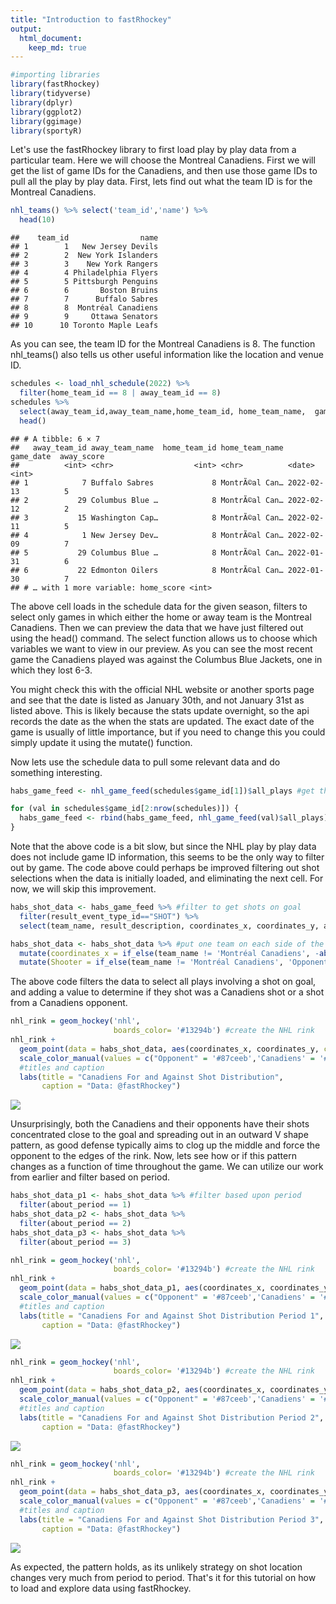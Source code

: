 ```yaml
---
title: "Introduction to fastRhockey"
output: 
  html_document:
    keep_md: true
---
```



```r
#importing libraries
library(fastRhockey)
library(tidyverse)
library(dplyr)
library(ggplot2)
library(ggimage)
library(sportyR)
```

Let's use the fastRhockey library to first load play by play data from a particular team. Here we will choose the Montreal Canadiens. First we will get the list of game IDs for the Canadiens, and then use those game IDs to pull all the play by play data. First, lets find out what the team ID is for the Montreal Canadiens. 


```r
nhl_teams() %>% select('team_id','name') %>%
  head(10)
```

```
##    team_id                name
## 1        1   New Jersey Devils
## 2        2  New York Islanders
## 3        3    New York Rangers
## 4        4 Philadelphia Flyers
## 5        5 Pittsburgh Penguins
## 6        6       Boston Bruins
## 7        7      Buffalo Sabres
## 8        8  Montréal Canadiens
## 9        9     Ottawa Senators
## 10      10 Toronto Maple Leafs
```
As you can see, the team ID for the Montreal Canadiens is 8. The function nhl_teams() also tells us other useful information like the location and venue ID.


```r
schedules <- load_nhl_schedule(2022) %>%
  filter(home_team_id == 8 | away_team_id == 8)
schedules %>%
  select(away_team_id,away_team_name,home_team_id, home_team_name,  game_date, away_score, home_score) %>%
  head()
```

```
## # A tibble: 6 × 7
##   away_team_id away_team_name  home_team_id home_team_name game_date  away_score
##          <int> <chr>                  <int> <chr>          <date>          <int>
## 1            7 Buffalo Sabres             8 MontrÃ©al Can… 2022-02-13          5
## 2           29 Columbus Blue …            8 MontrÃ©al Can… 2022-02-12          2
## 3           15 Washington Cap…            8 MontrÃ©al Can… 2022-02-11          5
## 4            1 New Jersey Dev…            8 MontrÃ©al Can… 2022-02-09          7
## 5           29 Columbus Blue …            8 MontrÃ©al Can… 2022-01-31          6
## 6           22 Edmonton Oilers            8 MontrÃ©al Can… 2022-01-30          7
## # … with 1 more variable: home_score <int>
```
The above cell loads in the schedule data for the given season, filters to select only games in which either the home or away team is the Montreal Canadiens. Then we can preview the data that we have just filtered out using the head() command. The select function allows us to choose which variables we want to view in our preview. As you can see the most recent game the Canadiens played was against the Columbus Blue Jackets, one in which they lost 6-3. 

You might check this with the official NHL website or another sports page and see that the date is listed as January 30th, and not January 31st as listed above. This is likely because the stats update overnight, so the api records the date as the when the stats are updated. The exact date of the game is usually of little importance, but if you need to change this you could simply update it using the mutate() function. 

Now lets use the schedule data to pull some relevant data and do something interesting. 


```r
habs_game_feed <- nhl_game_feed(schedules$game_id[1])$all_plays #get the first game data

for (val in schedules$game_id[2:nrow(schedules)]) {
  habs_game_feed <- rbind(habs_game_feed, nhl_game_feed(val)$all_plays) #combine each dataframe together into one large data frame, with all the games
}
```
 Note that the above code is a bit slow, but since the NHL play by play data does not include game ID information, this seems to be the only way to filter out by game. The code above could perhaps be improved filtering out shot selections when the data is initially loaded, and eliminating the next cell. For now, we will skip this improvement. 


```r
habs_shot_data <- habs_game_feed %>% #filter to get shots on goal
  filter(result_event_type_id=="SHOT") %>%
  select(team_name, result_description, coordinates_x, coordinates_y, about_period)

habs_shot_data <- habs_shot_data %>% #put one team on each side of the rink 
  mutate(coordinates_x = if_else(team_name != 'Montréal Canadiens', -abs(coordinates_x), abs(coordinates_x))) %>%
  mutate(Shooter = if_else(team_name != 'Montréal Canadiens', 'Opponent', 'Canadiens'))
```

The above code filters the data to select all plays involving a shot on goal, and adding a value to determine if they shot was a Canadiens shot or a shot from a Canadiens opponent. 


```r
nhl_rink = geom_hockey('nhl',
                       boards_color= '#13294b') #create the NHL rink
nhl_rink +
  geom_point(data = habs_shot_data, aes(coordinates_x, coordinates_y, color = Shooter)) +
  scale_color_manual(values = c("Opponent" = '#87ceeb','Canadiens' = '#AF1E2D')) +
  #titles and caption
  labs(title = "Canadiens For and Against Shot Distribution",
       caption = "Data: @fastRhockey")
```

![](Intro_fastRHockey_files/figure-html/Plot-Shots-1.png)<!-- -->

Unsurprisingly, both the Canadiens and their opponents have their shots concentrated  close to the goal and spreading out in an outward V shape pattern, as good defense typically aims to clog up the middle and force the opponent to the edges of the rink. Now, lets see how or if this pattern changes as a function of time throughout the game. We can utilize our work from earlier and filter based on period.


```r
habs_shot_data_p1 <- habs_shot_data %>% #filter based upon period 
  filter(about_period == 1)
habs_shot_data_p2 <- habs_shot_data %>%
  filter(about_period == 2)
habs_shot_data_p3 <- habs_shot_data %>%
  filter(about_period == 3)

nhl_rink = geom_hockey('nhl',
                       boards_color= '#13294b') #create the NHL rink
nhl_rink +
  geom_point(data = habs_shot_data_p1, aes(coordinates_x, coordinates_y, color = Shooter)) +
  scale_color_manual(values = c("Opponent" = '#87ceeb','Canadiens' = '#AF1E2D')) +
  #titles and caption
  labs(title = "Canadiens For and Against Shot Distribution Period 1",
       caption = "Data: @fastRhockey")
```

![](Intro_fastRHockey_files/figure-html/Plot-Period-Shots-1.png)<!-- -->

```r
nhl_rink = geom_hockey('nhl',
                       boards_color= '#13294b') #create the NHL rink
nhl_rink +
  geom_point(data = habs_shot_data_p2, aes(coordinates_x, coordinates_y, color = Shooter)) +
  scale_color_manual(values = c("Opponent" = '#87ceeb','Canadiens' = '#AF1E2D')) +
  #titles and caption
  labs(title = "Canadiens For and Against Shot Distribution Period 2",
       caption = "Data: @fastRhockey")
```

![](Intro_fastRHockey_files/figure-html/Plot-Period-Shots-2.png)<!-- -->

```r
nhl_rink = geom_hockey('nhl',
                       boards_color= '#13294b') #create the NHL rink
nhl_rink +
  geom_point(data = habs_shot_data_p3, aes(coordinates_x, coordinates_y, color = Shooter)) +
  scale_color_manual(values = c("Opponent" = '#87ceeb','Canadiens' = '#AF1E2D')) +
  #titles and caption
  labs(title = "Canadiens For and Against Shot Distribution Period 3",
       caption = "Data: @fastRhockey")
```

![](Intro_fastRHockey_files/figure-html/Plot-Period-Shots-3.png)<!-- -->

As expected, the pattern holds, as its unlikely strategy on shot location changes very much from period to period. That's it for this tutorial on how to load and explore data using fastRhockey. 

